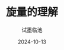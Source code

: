 ---
layout:     post
title:      旋量的理解
subtitle:   
date:       2024-10-13
author:     试墨临池
header-img: img/post_default.jpg
catalog: true
tags:
    - 机器人
---